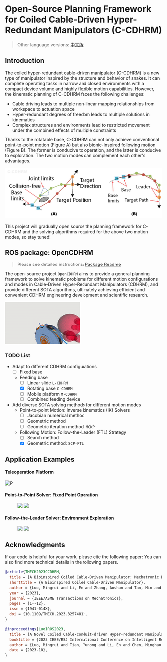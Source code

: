 # Open-Source Planning Framework for Coiled Cable-Driven Hyper-Redundant Manipulators (C-CDHRM)
> Other language versions: <a href="https://github.com/HILMR/C-CDHRM/blob/main/README_ZH.md">中文版</a>
## Introduction

The coiled hyper-redundant cable-driven manipulator (C-CDHRM) is a new type of manipulator inspired by the structure and behavior of snakes. It can complete operating tasks in narrow and closed environments with a compact device volume and highly flexible motion capabilities. However, the kinematic planning of C-CDHRM faces the following challenges:

- Cable driving leads to multiple non-linear mapping relationships from workspace to actuation space
- Hyper-redundant degrees of freedom leads to multiple solutions in kinematics
- Complex structures and environments lead to restricted movement under the combined effects of multiple constraints

Thanks to the rotatable base, C-CDHRM can not only achieve conventional point-to-point motion (Figure A) but also bionic-inspired following motion (Figure B). The former is conducive to operation, and the latter is conducive to exploration. The two motion modes can complement each other's advantages.

![运动模式](images/PlanningMode.jpg)

This project will gradually open source the planning framework for C-CDHRM and the solving algorithms required for the above two motion modes, so stay tuned!

## ROS package: OpenCDHRM

> Please see detailed instructions: <a href="https://github.com/HILMR/C-CDHRM/blob/main/OpenCDHRM/README.md">Package Readme</a>

The open-source project `OpenCDHRM` aims to provide a general planning framework to solve kinematic problems for different motion configurations and modes in Cable-Driven Hyper-Redundant Manipulators (CDHRM), and provide different SOTA algorithms, ultimately achieving efficient and convenient CDHRM engineering development and scientific research.

![FTL求解器](images/CCDHRM_FTL_demo.gif)

### TODO List

- Adapt to different CDHRM configurations
    - [ ] Fixed base
    - Feeding base
        - [ ] Linear slide `L-CDHRM`
        - [x] Rotating base `C-CDHRM`
        - [ ] Mobile platform `M-CDHRM`
        - [ ] Combined feeding device
- Add diverse SOTA solving methods for different motion modes
    - Point-to-point Motion: Inverse kinematics (IK) Solvers
        - [ ] Jacobian numerical method
        - [ ] Geometric method
        - [ ] Geometric iteration method: `MCKP`
    - Following Motion: Follow-the-Leader (FTL) Strategy
        - [ ] Search method
        - [x] Geometric method: `SCP-FTL`

## Application Examples

#### Teleoperation Platform
![P](https://hilmr.github.io/data/media/project1-5.gif)

#### Point-to-Point Solver: Fixed Point Operation
<figure class="half">
    <img src="https://hilmr.github.io/data/media/TMECH-1.gif">
    <img src="https://hilmr.github.io/data/media/TMECH-2.gif">
</figure>

#### Follow-the-Leader Solver: Environment Exploration
<figure class="half">
    <img src="https://hilmr.github.io/data/media/IROS-1.gif">
    <img src="https://hilmr.github.io/data/media/project1-4.gif">
</figure>

## Acknowledgments

If our code is helpful for your work, please cite the following paper:
You can also find more technical details in the following papers.

``` Bibtex
@article{TMECH2023CCDHRM,
  title = {A Bioinspired Coiled Cable-Driven Manipulator: Mechatronic Design and Kinematics Planning With Multiconstraints},
  shorttitle = {A Bioinspired Coiled Cable-Driven Manipulator},
  author = {Luo, Mingrui and Li, En and Zhang, Aoshun and Tan, Min and Liang, Zize},
  year = {2023},
  journal = {IEEE/ASME Transactions on Mechatronics},
  pages = {1--12},
  issn = {1941-014X},
  doi = {10.1109/TMECH.2023.3257481},
}
```

``` Bibtex
@inproceedings{LuoIROS2023,
  title = {A Novel Coiled Cable-conduit-driven Hyper-redundant Manipulator for Remote Operating in Narrow Spaces},
  booktitle = {2023 IEEE/RSJ International Conference on Intelligent Robots and Systems (IROS)},
  author = {Luo, Mingrui and Tian, Yunong and Li, En and Chen, Minghao and Tan, Min and others},
  date = {2023-10},
}
```
